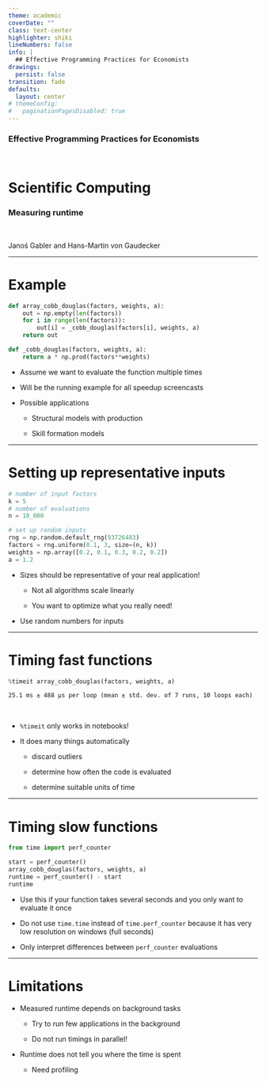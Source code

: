 ```yaml
---
theme: academic
coverDate: ""
class: text-center
highlighter: shiki
lineNumbers: false
info: |
  ## Effective Programming Practices for Economists
drawings:
  persist: false
transition: fade
defaults:
  layout: center
# themeConfig:
#   paginationPagesDisabled: true
---
```


### Effective Programming Practices for Economists

<br/>

# Scientific Computing

### Measuring runtime

<br/>

Janoś Gabler and Hans-Martin von Gaudecker

---

# Example

<div class="flex gap-4">
<div>

```python
def array_cobb_douglas(factors, weights, a):
    out = np.empty(len(factors))
    for i in range(len(factors)):
        out[i] = _cobb_douglas(factors[i], weights, a)
    return out

def _cobb_douglas(factors, weights, a):
    return a * np.prod(factors**weights)
```

</div>
<div>

- Assume we want to evaluate the function multiple times

- Will be the running example for all speedup screencasts

- Possible applications

  - Structural models with production

  - Skill formation models

</div>
</div>

---

# Setting up representative inputs

<div class="flex gap-8">
<div>

```python
# number of input factors
k = 5
# number of evaluations
n = 10_000

# set up random inputs
rng = np.random.default_rng(93726483)
factors = rng.uniform(0.1, 3, size=(n, k))
weights = np.array([0.2, 0.1, 0.3, 0.2, 0.2])
a = 1.2

```

</div>
<div>

- Sizes should be representative of your real application!

  - Not all algorithms scale linearly

  - You want to optimize what you really need!

- Use random numbers for inputs

</div>
</div>

---

# Timing fast functions

```python
%timeit array_cobb_douglas(factors, weights, a)
```

```txt
25.1 ms ± 488 µs per loop (mean ± std. dev. of 7 runs, 10 loops each)
```

<br/>

- `%timeit` only works in notebooks!

- It does many things automatically

  - discard outliers

  - determine how often the code is evaluated

  - determine suitable units of time

---

# Timing slow functions

<div class="grid grid-cols-2 gap-4">
<div>

```python
from time import perf_counter

start = perf_counter()
array_cobb_douglas(factors, weights, a)
runtime = perf_counter() - start
runtime
```

</div>
<div>

- Use this if your function takes several seconds and you only want to evaluate it once

- Do not use `time.time` instead of `time.perf_counter` because it has very low
  resolution on windows (full seconds)

- Only interpret differences between `perf_counter` evaluations

</div>
</div>

---

# Limitations

- Measured runtime depends on background tasks

  - Try to run few applications in the background

  - Do not run timings in parallel!

- Runtime does not tell you where the time is spent

  - Need profiling
